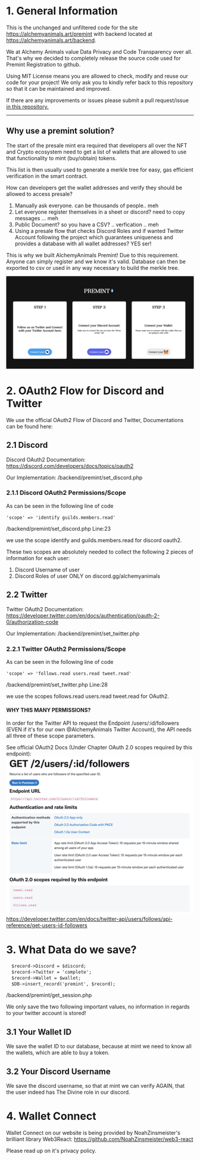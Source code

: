 # 1. General Information

This is the unchanged and unfiltered code for the site https://alchemyanimals.art/premint with backend located at https://alchemyanimals.art/backend.

We at Alchemy Animals value Data Privacy and Code Transparency over all. That's why we decided to completely release the source code used for Premint Registration to github.

Using MIT License means you are allowed to check, modify and reuse our code for your project! We only ask you to kindly refer back to this repository so that it can be maintained and improved.

If there are any improvements or issues please submit a pull request/issue [in this repository.](https://github.com/alchemyanimals/premint)

-----

## Why use a premint solution?

The start of the presale mint era required that developers all over the NFT and Crypto ecosystem need to get a list of wallets that are allowed to use that functionality to mint (buy/obtain) tokens.

This list is then usually used to generate a merkle tree for easy, gas efficient verification in the smart contract.

How can developers get the wallet addresses and verify they should be allowed to access presale?

1) Manually ask everyone. can be thousands of people.. meh
2) Let everyone register themselves in a sheet or discord? need to copy messages ... meh
3) Public Document? so you have a CSV? .. verfication .. meh
4) Using a presale flow that checks Discord Roles and if wanted Twitter Account following the project which guarantees uniqueness and provides a database with all wallet addresses? YES ser!

This is why we built AlchemyAnimals Premint! Due to this requirement. Anyone can simply register and we know it's valid. Database can then be exported to csv or used in any way necessary to build the merkle tree.

![alchemyanimals.art/premint](images/premintPage.png)

# 2. OAuth2 Flow for Discord and Twitter

We use the official OAuth2 Flow of Discord and Twitter, Documentations can be found here: 

## 2.1 Discord
Discord OAuth2 Documentation:
https://discord.com/developers/docs/topics/oauth2

Our Implementation:
/backend/premint/set_discord.php

### 2.1.1 Discord OAuth2 Permissions/Scope

As can be seen in the following line of code

```
'scope' => 'identify guilds.members.read'
```
/backend/premint/set_discord.php Line:23

we use the scope identify and guilds.members.read for discord oauth2.

These two scopes are absolutely needed to collect the following 2 pieces of information for each user:

1. Discord Username of user
2. Discord Roles of user ONLY on discord.gg/alchemyanimals

## 2.2 Twitter

Twitter OAuth2 Documentation:
https://developer.twitter.com/en/docs/authentication/oauth-2-0/authorization-code

Our Implementation: 
/backend/premint/set_twitter.php

### 2.2.1 Twitter OAuth2 Permissions/Scope

As can be seen in the following line of code

```
'scope' => 'follows.read users.read tweet.read'
```
/backend/premint/set_twitter.php Line:28

we use the scopes follows.read users.read tweet.read for OAuth2.

#### WHY THIS MANY PERMISSIONS?

In order for the Twitter API to request the Endpoint /users/:id/followers (EVEN if it's for our own @AlchemyAnimals Twitter Account), the API needs all three of these scope parameters.

See official OAuth2 Docs (Under Chapter OAuth 2.0 scopes required by this endpoint):
![Twitter Scope](./images/twitter_scope.png?raw=true)
https://developer.twitter.com/en/docs/twitter-api/users/follows/api-reference/get-users-id-followers

# 3. What Data do we save?

```
  $record->Discord = $discord;
  $record->Twitter = 'complete';
  $record->Wallet = $wallet;
  $DB->insert_record('premint', $record);
```
/backend/premint/get_session.php

We only save the two following important values, no information in regards to your twitter account is stored!

## 3.1 Your Wallet ID

We save the wallet ID to our database, because at mint we need to know all the wallets, which are able to buy a token.

## 3.2 Your Discord Username

We save the discord username, so that at mint we can verify AGAIN, that the user indeed has The Divine role in our discord.


# 4. Wallet Connect

Wallet Connect on our website is being provided by NoahZinsmeister's brilliant library Web3React:
https://github.com/NoahZinsmeister/web3-react

Please read up on it's privacy policy.


###

